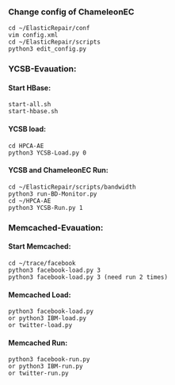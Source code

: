### Change config of  ChameleonEC

```
cd ~/ElasticRepair/conf
vim config.xml
cd ~/ElasticRepair/scripts
python3 edit_config.py
```

### YCSB-Evauation:

#### Start HBase:

```shell
start-all.sh
start-hbase.sh
```

#### YCSB load:

```shell
cd HPCA-AE
python3 YCSB-Load.py 0
```

#### YCSB and ChameleonEC Run:

```shell
cd ~/ElasticRepair/scripts/bandwidth
python3 run-BD-Monitor.py
cd ~/HPCA-AE
python3 YCSB-Run.py 1
```

### Memcached-Evauation:

#### Start Memcached:

```
cd ~/trace/facebook
python3 facebook-load.py 3
python3 facebook-load.py 3 (need run 2 times)
```

#### Memcached Load:

```
python3 facebook-load.py
or python3 IBM-load.py
or twitter-load.py
```

#### Memcached Run:

```
python3 facebook-run.py
or python3 IBM-run.py
or twitter-run.py
```

